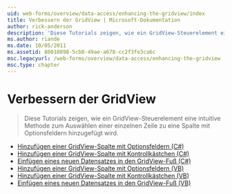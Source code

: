 ```yaml
---
uid: web-forms/overview/data-access/enhancing-the-gridview/index
title: Verbessern der GridView | Microsoft-Dokumentation
author: rick-anderson
description: 'Diese Tutorials zeigen, wie ein GridView-Steuerelement eine intuitive Methode zum Auswählen einer einzelnen Zeile zu eine Spalte mit Optionsfeldern hinzugefügt wird.'
ms.author: riande
ms.date: 10/05/2011
ms.assetid: 80010898-5cb0-49ae-a678-cc2f3fe3ca6c
msc.legacyurl: /web-forms/overview/data-access/enhancing-the-gridview
msc.type: chapter
---
```

<a name="enhancing-the-gridview"></a>Verbessern der GridView
====================
> Diese Tutorials zeigen, wie ein GridView-Steuerelement eine intuitive Methode zum Auswählen einer einzelnen Zeile zu eine Spalte mit Optionsfeldern hinzugefügt wird.


- [Hinzufügen einer GridView-Spalte mit Optionsfeldern (C#)](adding-a-gridview-column-of-radio-buttons-cs.md)
- [Hinzufügen einer GridView-Spalte mit Kontrollkästchen (C#)](adding-a-gridview-column-of-checkboxes-cs.md)
- [Einfügen eines neuen Datensatzes in den GridView-Fuß (C#)](inserting-a-new-record-from-the-gridview-s-footer-cs.md)
- [Hinzufügen einer GridView-Spalte mit Optionsfeldern (VB)](adding-a-gridview-column-of-radio-buttons-vb.md)
- [Hinzufügen einer GridView-Spalte mit Kontrollkästchen (VB)](adding-a-gridview-column-of-checkboxes-vb.md)
- [Einfügen eines neuen Datensatzes in den GridView-Fuß (VB)](inserting-a-new-record-from-the-gridview-s-footer-vb.md)
